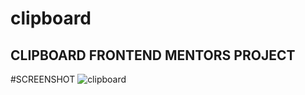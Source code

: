 # clipboard
## CLIPBOARD FRONTEND MENTORS PROJECT 

#SCREENSHOT
![clipboard](https://user-images.githubusercontent.com/69125833/175425916-4f869be8-0033-48fa-8ffa-c35b49cb4f9b.png)

